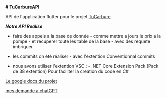 **# TuCarbureAPI**

API de l'application flutter pour le projet [TuCarbure](https://github.com/BeNyEz17/TuCarbure).

***Notre API Realise***
- faire des appels a la base de donnée
          - comme mettre a jours le prix a la pompe
          - et recuperer toute les table de la base
          - avec des requete imbriquer

- les commits on été réaliser
        - avec l'extention Conventionnal commits
- nous avons utiliser l'extention VSC :
        - .NET Core Extension Pack (Pack de 38 extention)
            Pour faciliter la creation du code en C#

[Le google docs du projet](https://docs.google.com/document/d/1ftHMD80U4Igl9eWWrk347nL0NZXRLSGl4Bz1fJpMSpQ)

[mes demande a chatGPT](https://chat.openai.com/share/30f7c300-c559-4239-8bd7-8b41c0cf4a48)
